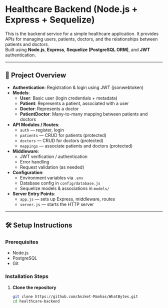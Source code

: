 # Healthcare Backend (Node.js + Express + Sequelize)

This is the backend service for a simple healthcare application. It provides APIs for managing users, patients, doctors, and the relationships between patients and doctors.  
Built using **Node.js**, **Express**, **Sequelize (PostgreSQL ORM)**, and **JWT** authentication.

---

## 🧩 Project Overview

- **Authentication**: Registration & login using JWT (jsonwebtoken)  
- **Models**:
  - **User**: Basic user (login credentials + metadata)  
  - **Patient**: Represents a patient, associated with a user  
  - **Doctor**: Represents a doctor  
  - **PatientDoctor**: Many-to-many mapping between patients and doctors  
- **API Modules / Routes**:
  - `auth` — register, login  
  - `patients` — CRUD for patients (protected)  
  - `doctors` — CRUD for doctors (protected)  
  - `mappings` — associate patients and doctors (protected)  
- **Middleware**:
  - JWT verification / authentication  
  - Error handling  
  - Request validation (as needed)  
- **Configuration**:
  - Environment variables via `.env`  
  - Database config in `config/database.js`  
  - Sequelize models & associations in `models/`  
- **Server Entry Points**:
  - `app.js` — sets up Express, middleware, routes  
  - `server.js` — starts the HTTP server  

---

## 🛠 Setup Instructions

### Prerequisites

- Node.js  
- PostgreSQL  
- Git  

### Installation Steps

1. **Clone the repository**  
   ```bash
   git clone https://github.com/Aniket-Manhas/WhatBytes.git
   cd healthcare-backend

